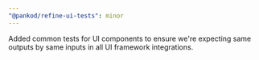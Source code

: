 ```yaml
---
"@pankod/refine-ui-tests": minor
---
```


Added common tests for UI components to ensure we're expecting same outputs by same inputs in all UI framework integrations.
